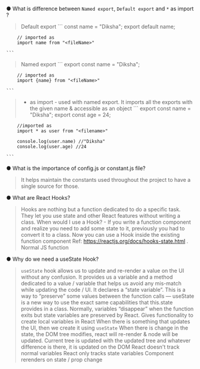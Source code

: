 ● What is difference between `Named export`, `Default export` and `*` as import ?
> Default export
    ```
        const name = "Diksha";
        export default name;

        // imported as 
        import name from "<fileName>"

    ```
> Named export
    ```
        export const name = "Diksha";

        // imported as 
        import {name} from "<fileName>"

    ```
> * as import - used with named export. It imports all the exports with the given name & accessible as an object
    ```
        export const name = "Diksha";
        export const age = 24;

        //imported as
        import * as user from "<filename>"

        console.log(user.name) //"Diksha"
        console.log(user.age) //24

    ```

● What is the importance of config.js or constant.js file?
> It helps maintain the constants used throughout the project to have a single source for those.


● What are React Hooks?
> Hooks are nothing but a function dedicated to do a specific task. They let you use state and other React features without writing a class.
> When would I use a Hook? - If you write a function component and realize you need to add some state to it, previously you had to convert it to a class. Now you can use a Hook inside the existing function component Ref: https://reactjs.org/docs/hooks-state.html .
> Normal JS function

● Why do we need a useState Hook?
> `useState` hook allows us to update and re-render a value on the UI without any confusion. It provides us a variable and a method dedicated to a value / variable that helps us avoid any mis-match while updating the code / UI.
> It declares a “state variable”. This is a way to “preserve” some values between the function calls — useState is a new way to use the exact same capabilities that this.state provides in a class. Normally, variables “disappear” when the function exits but state variables are preserved by React. 
> Gives functionality to create local variables in React
> When there is something that updates the UI, then we create it using `useState`
> When there is change in the state, the DOM tree modifies, react will re-render & node will be updated.
> Current tree is updated with the updated tree and whatever difference is there, it is updated on the DOM
> React doesn't track normal variables
> React only tracks state variables
> Component rerenders on state / prop change
